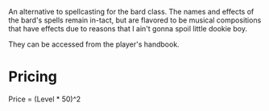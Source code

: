 An alternative to spellcasting for the bard class. The names and effects of the bard's spells remain in-tact, but are flavored to be musical compositions that have effects due to reasons that I ain't gonna spoil little dookie boy. 

They can be accessed from the player's handbook. 

# Pricing
Price = (Level * 50)^2

